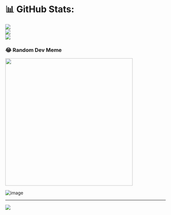 # 📊 GitHub Stats:
![](https://github-readme-stats.vercel.app/api?username=taufiqSap&theme=dark&hide_border=false&include_all_commits=false&count_private=false)<br/>
![](https://github-readme-streak-stats.herokuapp.com/?user=taufiqSap&theme=dark&hide_border=false)<br/>
![](https://github-readme-stats.vercel.app/api/top-langs/?username=taufiqSap&theme=dark&hide_border=false&include_all_commits=false&count_private=false&layout=compact)

### 😂 Random Dev Meme
<img src='https://randommeme-five.vercel.app/' style="height: 400px;"/>

![image](https://github.com/taufiqSap/taufiqSap/assets/133027609/2efbf9cd-54b4-42db-8e5b-3debc2191168)


---
[![](https://visitcount.itsvg.in/api?id=taufiqSap&icon=0&color=0)](https://visitcount.itsvg.in)

<!-- Proudly created with GPRM ( https://gprm.itsvg.in ) -->
